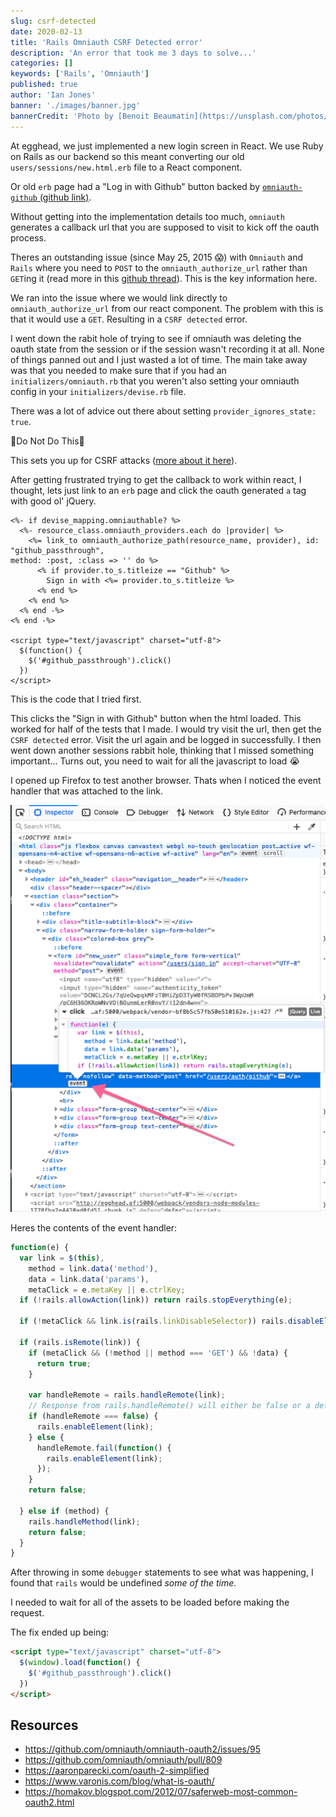 ```yaml
---
slug: csrf-detected
date: 2020-02-13
title: 'Rails Omniauth CSRF Detected error'
description: 'An error that took me 3 days to solve...'
categories: []
keywords: ['Rails', 'Omniauth']
published: true
author: 'Ian Jones'
banner: './images/banner.jpg'
bannerCredit: 'Photo by [Benoit Beaumatin](https://unsplash.com/photos/xdai21Y9pek)'
---
```


At egghead, we just implemented a new login screen in React. We use Ruby on Rails as our backend so this meant converting our old `users/sessions/new.html.erb` file to a React component.

Or old `erb` page had a "Log in with Github" button backed by [`omniauth-github` (github link)](https://github.com/omniauth/omniauth-github).

Without getting into the implementation details too much, `omniauth` generates a callback url that you are supposed to visit to kick off the oauth process.

Theres an outstanding issue (since May 25, 2015 😱) with `Omniauth` and `Rails` where you need to `POST` to the `omniauth_authorize_url` rather than `GET`ing it (read more in this [github thread](https://github.com/omniauth/omniauth/pull/809)). This is the key information here.

We ran into the issue where we would link directly to `omniauth_authorize_url` from our react component. The problem with this is that it would use a `GET`. Resulting in a `CSRF detected` error.

I went down the rabit hole of trying to see if omniauth was deleting the oauth state from the session or if the session wasn't recording it at all. None of things panned out and I just wasted a lot of time. The main take away was that you needed to make sure that if you had an `initializers/omniauth.rb` that you weren't also setting your omniauth config in your `initializers/devise.rb` file.

There was a lot of advice out there about setting `provider_ignores_state: true`.

🚨Do Not Do This🚨

This sets you up for CSRF attacks ([more about it here](https://homakov.blogspot.com/2012/07/saferweb-most-common-oauth2.html)).

After getting frustrated trying to get the callback to work within react, I thought, lets just link to an `erb` page and click the oauth generated `a` tag with good ol' jQuery.

```
<%- if devise_mapping.omniauthable? %>
  <%- resource_class.omniauth_providers.each do |provider| %>
    <%= link_to omniauth_authorize_path(resource_name, provider), id: "github_passthrough",
method: :post, :class => '' do %>
      <% if provider.to_s.titleize == "Github" %>
        Sign in with <%= provider.to_s.titleize %>
      <% end %>
    <% end %>
  <% end -%>
<% end -%>

<script type="text/javascript" charset="utf-8">
  $(function() {
    $('#github_passthrough').click()
  })
</script>
```

This is the code that I tried first.

This clicks the "Sign in with Github" button when the html loaded. This worked for half of the tests that I made. I would try visit the url, then get the `CSRF detected` error. Visit the url again and be logged in successfully. I then went down another sessions rabbit hole, thinking that I missed something important... Turns out, you need to wait for all the javascript to load 😭

I opened up Firefox to test another browser. Thats when I noticed the event handler that was attached to the link.

![Firefox Dev Tools](./images/01.png)

Heres the contents of the event handler:

```js
function(e) {
  var link = $(this),
    method = link.data('method'),
    data = link.data('params'),
    metaClick = e.metaKey || e.ctrlKey;
  if (!rails.allowAction(link)) return rails.stopEverything(e);

  if (!metaClick && link.is(rails.linkDisableSelector)) rails.disableElement(link);

  if (rails.isRemote(link)) {
    if (metaClick && (!method || method === 'GET') && !data) {
      return true;
    }

    var handleRemote = rails.handleRemote(link);
    // Response from rails.handleRemote() will either be false or a deferred object promise.
    if (handleRemote === false) {
      rails.enableElement(link);
    } else {
      handleRemote.fail(function() {
        rails.enableElement(link);
      });
    }
    return false;

  } else if (method) {
    rails.handleMethod(link);
    return false;
  }
}
```

After throwing in some `debugger` statements to see what was happening, I found that `rails` would be undefined _some of the time_.

I needed to wait for all of the assets to be loaded before making the request.

The fix ended up being:

```html
<script type="text/javascript" charset="utf-8">
  $(window).load(function() {
    $('#github_passthrough').click()
  })
</script>
```

## Resources

- https://github.com/omniauth/omniauth-oauth2/issues/95
- https://github.com/omniauth/omniauth/pull/809
- https://aaronparecki.com/oauth-2-simplified
- https://www.varonis.com/blog/what-is-oauth/
- https://homakov.blogspot.com/2012/07/saferweb-most-common-oauth2.html
